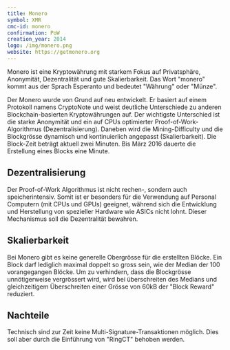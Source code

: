 ```yaml
---
title: Monero
symbol: XMR
cmc-id: monero
confirmation: PoW
creation_year: 2014
logo: /img/monero.png
website: https://getmonero.org
---
```

Monero ist eine Kryptowährung mit starkem Fokus auf Privatsphäre, Anonymität, Dezentralität und gute Skalierbarkeit. Das Wort "monero" kommt aus der Sprach Esperanto und bedeutet "Währung" oder "Münze".

Der Monero wurde von Grund auf neu entwickelt. Er basiert auf einem Protokoll namens CryptoNote und weist deutliche Unterschiede zu anderen Blockchain-basierten Kryptowährungen auf. Der wichtigste Unterschied ist die starke Anonymität und ein auf CPUs optimierter Proof-of-Work-Algorithmus (Dezentralisierung). Daneben wird die Mining-Difficulty und die Blockgrösse dynamisch und kontinuierlich angepasst (Skalierbarkeit). Die Block-Zeit beträgt aktuell zwei Minuten. Bis März 2016 dauerte die Erstellung eines Blocks eine Minute.

## Dezentralisierung
Der Proof-of-Work Algorithmus ist nicht rechen-, sondern auch speicherintensiv. Somit ist er besonders für die Verwendung auf Personal Computern (mit CPUs und GPUs) geeignet, während sich die Entwicklung und Herstellung von spezieller Hardware wie ASICs nicht lohnt.
Dieser Mechanismus soll die Dezentralität bewahren.

## Skalierbarkeit
Bei Monero gibt es keine generelle Obergrösse für die erstellten Blöcke. Ein Block darf lediglich maximal doppelt so gross sein, wie der Median der 100 vorangegangen Blöcke. Um zu verhindern, dass die Blockgrösse unnötigerweise vergrössert wird, wird bei überschreiten des Medians und gleichzeitigem Überschreiten einer Grösse von 60kB der "Block Reward" reduziert.

## Nachteile
Technisch sind zur Zeit keine Multi-Signature-Transaktionen möglich. Dies soll aber durch die Einführung von "RingCT" behoben werden.